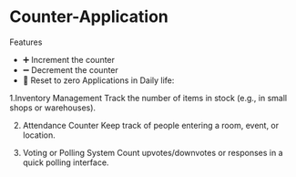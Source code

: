 # Counter-Application
Features

- ➕ Increment the counter
- ➖ Decrement the counter
- 🔁 Reset to zero
  Applications in Daily life:

  
1.Inventory Management
Track the number of items in stock (e.g., in small shops or warehouses).

2. Attendance Counter
Keep track of people entering a room, event, or location.

3. Voting or Polling System
Count upvotes/downvotes or responses in a quick polling interface.
